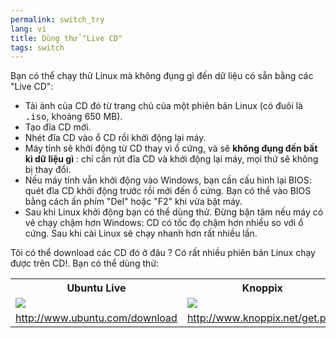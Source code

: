 ```yaml
---
permalink: switch_try
lang: vi
title: Dùng thử "Live CD"
tags: switch
---
```


Bạn có thể chạy thử Linux mà không đụng gì đến dữ liệu có sẵn bằng các "Live CD":

<ul>

<li>Tải ảnh của CD đó từ trang chủ của một phiên bản Linux (có đuôi là <tt>.iso</tt>, khoảng 650 MB). </li>

<li>Tạo đĩa CD mới.</li>

<li>Nhét đĩa CD vào ổ CD rồi khởi động lại máy.</li>

<li>Máy tính sẽ khởi động từ CD thay vì ổ cứng, và sẽ <b>không đụng đến bất kì dữ liệu gì</b> : 
chỉ cần rút đĩa CD và khởi động lại máy, mọi thứ sẽ không bị thay đổi.</li>

<li>Nếu máy tính vẫn khởi động vào Windows, bạn cần cấu hình lại BIOS: quét đĩa CD khởi động 
trước rồi mới đến ổ cứng. Bạn có thể vào BIOS bằng cách ấn phím "Del" hoặc "F2" khi vừa bật máy.</li>

<li>Sau khi Linux khởi động bạn có thể dùng thử. Đừng bận tâm nếu máy có vẻ chạy chậm hơn 
Windows: CD có tốc đọ chậm hơn nhiều so với ổ cứng. Sau khi cài Linux sẽ chạy nhanh hơn 
rất nhiều lần.</li>

</ul>

Tôi có thể download các CD đó ở đâu ? Có rất nhiều phiên bản Linux chạy được trên CD!. 
Bạn có thể dùng thử:

<table cols="2">
<tr>
<th>Ubuntu Live</th>
<th>Knoppix</th>
</tr>

<tr>
<td><a href="/img/ubuntu.png"><img src="/img/ubuntu_thumbnail.png" /></a></td>
<td><a href="/img/knoppix.png"><img src="/img/knoppix_thumbnail.png" /></a></td>
</tr>

<tr>
<td><a 
href="http://www.ubuntu.com/download">http://www.ubuntu.com/download</a></td>
<td><a 
href="http://www.knoppix.net/get.php">http://www.knoppix.net/get.php</a></td>
</tr>

</table>

